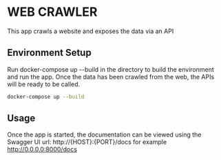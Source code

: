 # WEB CRAWLER

This app crawls a website and exposes the data via an API

## Environment Setup

Run docker-compose up --build in the directory to build the environment and run the app. Once the data has been crawled from the web, the APIs will be ready to be called.

```bash
docker-compose up --build
```

## Usage

Once the app is started, the documentation can be viewed using the Swagger UI url:
 http://{HOST}:{PORT}/docs  for example  http://0.0.0.0:8000/docs

